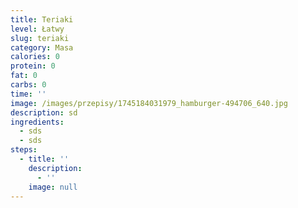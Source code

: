 ```yaml
---
title: Teriaki
level: Łatwy
slug: teriaki
category: Masa
calories: 0
protein: 0
fat: 0
carbs: 0
time: ''
image: /images/przepisy/1745184031979_hamburger-494706_640.jpg
description: sd
ingredients:
  - sds
  - sds
steps:
  - title: ''
    description:
      - ''
    image: null
---
```


